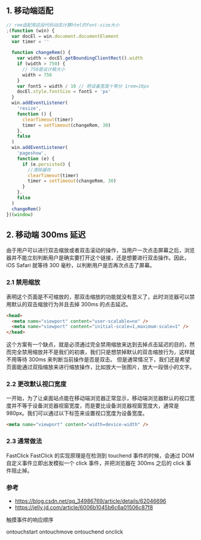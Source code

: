 ## 1. 移动端适配

```js
// rem适配用这段代码动态计算html的font-size大小
;(function (win) {
  var docEl = win.document.documentElement
  var timer = ''

  function changeRem() {
    var width = docEl.getBoundingClientRect().width
    if (width > 750) {
      // 750是设计稿大小
      width = 750
    }
    var fontS = width / 10 // 把设备宽度十等分 1rem=10px
    docEl.style.fontSize = fontS + 'px'
  }
  win.addEventListener(
    'resize',
    function () {
      clearTimeout(timer)
      timer = setTimeout(changeRem, 30)
    },
    false
  )
  win.addEventListener(
    'pageshow',
    function (e) {
      if (e.persisted) {
        //清除缓存
        clearTimeout(timer)
        timer = setTimeout(changeRem, 30)
      }
    },
    false
  )
  changeRem()
})(window)
```

## 2. 移动端 300ms 延迟

由于用户可以进行双击缩放或者双击滚动的操作，当用户一次点击屏幕之后，浏览器并不能立刻判断用户是确实要打开这个链接，还是想要进行双击操作。因此，iOS Safari 就等待 300 毫秒，以判断用户是否再次点击了屏幕。

### 2.1 禁用缩放

表明这个页面是不可缩放的，那双击缩放的功能就没有意义了，此时浏览器可以禁用默认的双击缩放行为并且去掉 300ms 的点击延迟。

```html
<head>
  <meta name="viewport" content="user-scalable=no" />
  <meta name="viewport" content="initial-scale=1,maximum-scale=1" />
</head>
```

这个方案有一个缺点，就是必须通过完全禁用缩放来达到去掉点击延迟的目的，然而完全禁用缩放并不是我们的初衷，我们只是想禁掉默认的双击缩放行为，这样就不用等待 300ms 来判断当前操作是否是双击。
但是通常情况下，我们还是希望页面能通过双指缩放来进行缩放操作，比如放大一张图片，放大一段很小的文字。

### 2.2 更改默认视口宽度

一开始，为了让桌面站点能在移动端浏览器正常显示，移动端浏览器默认的视口宽度并不等于设备浏览器视窗宽度，而是要比设备浏览器视窗宽度大，通常是 980px。我们可以通过以下标签来设置视口宽度为设备宽度。

```html
<meta name="viewport" content="width=device-width" />
```

### 2.3 通常做法

FastClick FastClick 的实现原理是在检测到 touchend 事件的时候，会通过 DOM 自定义事件立即出发模拟一个 click 事件，并把浏览器在 300ms 之后的 click 事件阻止掉。

### 参考

- https://blog.csdn.net/qq_34986769/article/details/62046696
- https://jelly.jd.com/article/6006b1045b6c6a01506c87f8

触摸事件的响应顺序

ontouchstart
ontouchmove
ontouchend
onclick

